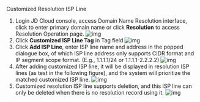 Customized Resolution ISP Line

1. Login JD Cloud console, access Domain Name Resolution interface, click to enter primary domain name or click **Resolution** to access Resolution Operation page.
 ![img](https://github.com/jdcloudcom/cn/blob/edit/image/dns-img/Custom-Route1.png)
2. Click **Customized ISP Line Tag** in Tag field
![img](https://github.com/jdcloudcom/cn/blob/edit/image/dns-img/Custom-Route2.png)
3. Click **Add ISP Line**, enter ISP line name and address in the popped dialogue box, of which ISP line address only supports CIDR format and IP segment scope format. (E.g., 1.1.1.1/24 or 1.1.1.1-2.2.2.2)
![img](https://github.com/jdcloudcom/cn/blob/edit/image/dns-img/Custom-Route3.png)
4. After adding customized ISP line, it will be displayed in resolution ISP lines (as test in the following figure), and the system will prioritize the matched customized ISP line.
![img](https://github.com/jdcloudcom/cn/blob/edit/image/dns-img/Custom-Route4.png)
5. Customized resolution ISP line supports deletion, and this ISP line can only be deleted when there is no resolution record using it.
![img](https://github.com/jdcloudcom/cn/blob/edit/image/dns-img/Custom-Route5.png)
